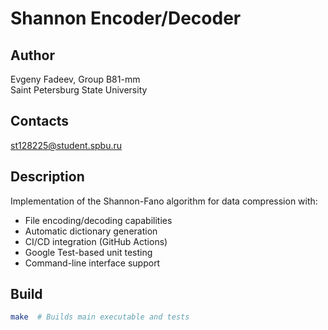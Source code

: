 # Shannon Encoder/Decoder

## Author  
Evgeny Fadeev, Group B81-mm  
Saint Petersburg State University

## Contacts  
st128225@student.spbu.ru

## Description  
Implementation of the Shannon-Fano algorithm for data compression with:  
- File encoding/decoding capabilities  
- Automatic dictionary generation  
- CI/CD integration (GitHub Actions)  
- Google Test-based unit testing  
- Command-line interface support

## Build  
```bash
make  # Builds main executable and tests
